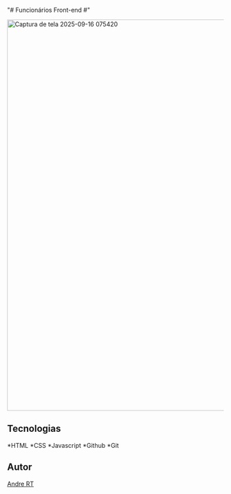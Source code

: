 "# Funcionários Front-end #" 

<img width="1919" height="907" alt="Captura de tela 2025-09-16 075420" src="https://github.com/user-attachments/assets/74936762-1df2-46d7-b3b7-31377b6d51eb" />


## Tecnologias
*HTML
*CSS
*Javascript
*Github
*Git

## Autor
[Andre RT](https://www.linkedin.com/in/andr%C3%A9-roberto-tavares-03a36b316/)


